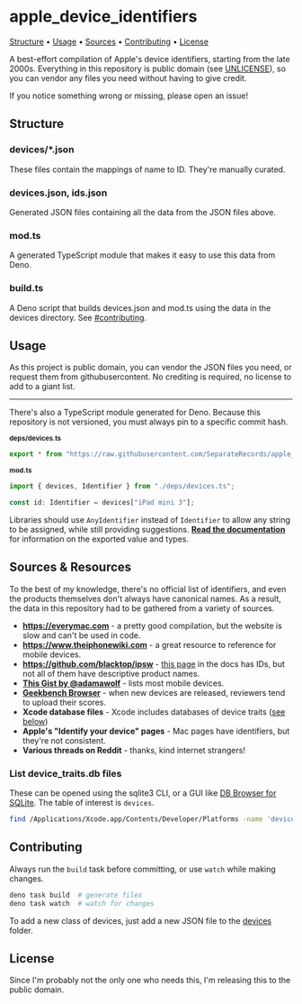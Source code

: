 # apple_device_identifiers

[Structure](#structure) • [Usage](#usage) • [Sources](#sources--resources) •
[Contributing](#contributing) • [License](#license)

A best-effort compilation of Apple's device identifiers, starting from the late
2000s. Everything in this repository is public domain (see
[UNLICENSE](./UNLICENSE)), so you can vendor any files you need without having
to give credit.

If you notice something wrong or missing, please open an issue!

## Structure

### devices/*.json

These files contain the mappings of name to ID. They're manually curated.

### devices.json, ids.json

Generated JSON files containing all the data from the JSON files above.

### mod.ts

A generated TypeScript module that makes it easy to use this data from Deno.

### build.ts

A Deno script that builds devices.json and mod.ts using the data in the devices
directory. See [#contributing](#contributing).

## Usage

As this project is public domain, you can vendor the JSON files you need, or
request them from githubusercontent. No crediting is required, no license to add
to a giant list.

---

There's also a TypeScript module generated for Deno. Because this repository is
not versioned, you must always pin to a specific commit hash.

<sub><b>deps/devices.ts</b></sub>

```javascript
export * from "https://raw.githubusercontent.com/SeparateRecords/apple_device_identifiers/<COMMIT>/mod.ts";
```

<sub><b>mod.ts</b></sub>

```typescript
import { devices, Identifier } from "./deps/devices.ts";

const id: Identifier = devices["iPad mini 3"];
```

Libraries should use `AnyIdentifier` instead of `Identifier` to allow any string
to be assigned, while still providing suggestions.
**[Read the documentation][docs]** for information on the exported value and
types.

[docs]: https://doc.deno.land/https/raw.githubusercontent.com/SeparateRecords/apple_device_identifiers/main/mod.ts

## Sources & Resources

To the best of my knowledge, there's no official list of identifiers, and even
the products themselves don't always have canonical names. As a result, the data
in this repository had to be gathered from a variety of sources.

- **https://everymac.com** - a pretty good compilation, but the website is slow
  and can't be used in code.
- **https://www.theiphonewiki.com** - a great resource to reference for mobile
  devices.
- **https://github.com/blacktop/ipsw** -
  [this page](https://blacktop.github.io/ipsw/docs/commands/device-list/) in the
  docs has IDs, but not all of them have descriptive product names.
- **[This Gist by @adamawolf](https://gist.github.com/adamawolf/3048717)** -
  lists most mobile devices.
- **[Geekbench Browser](https://browser.geekbench.com)** - when new devices are
  released, reviewers tend to upload their scores.
- **Xcode database files** - Xcode includes databases of device traits
  ([see below](#list-device_traitsdb-files))
- **Apple's "Identify your device" pages** - Mac pages have identifiers, but
  they're not consistent.
- **Various threads on Reddit** - thanks, kind internet strangers!

### List device_traits.db files

These can be opened using the sqlite3 CLI, or a GUI like
[DB Browser for SQLite](https://sqlitebrowser.org/). The table of interest is
`devices`.

```bash
find /Applications/Xcode.app/Contents/Developer/Platforms -name 'device_traits.db' 2>/dev/null
```

## Contributing

Always run the `build` task before committing, or use `watch` while making
changes.

```bash
deno task build  # generate files
deno task watch  # watch for changes
```

To add a new class of devices, just add a new JSON file to the
[devices](devices) folder.

## License

Since I'm probably not the only one who needs this, I'm releasing this to the
public domain.
